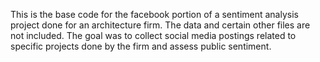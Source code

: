 This is the base code for the facebook portion of a sentiment analysis project done for an architecture firm. The data and certain other files are not included. The goal was to collect social media postings related to specific projects done by the firm and assess public sentiment.